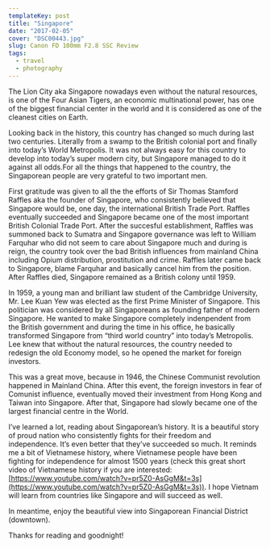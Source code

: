 ```yaml
---
templateKey: post
title: "Singapore"
date: "2017-02-05"
cover: "DSC00443.jpg"
slug: Canon FD 100mm F2.8 SSC Review
tags:
  - travel
  - photography
---
```


The Lion City aka Singapore nowadays even without the natural resources, is one of the Four Asian Tigers, an economic multinational power, has one of the biggest financial center in the world and it is considered as one of the cleanest cities on Earth.

Looking back in the history, this country has changed so much during last two centuries. Literally from a swamp to the British colonial port and finally into today’s World Metropolis. It was not always easy for this country to develop into today’s super modern city, but Singapore managed to do it against all odds.For all the things that happened to the country, the Singaporean people are very grateful to two important men.

First gratitude was given to all the the efforts of Sir Thomas Stamford Raffles aka the founder of Singapore, who consistently believed that Singapore would be, one day, the international British Trade Port. Raffles eventually succeeded and Singapore became one of the most important British Colonial Trade Port. After the succesful establishment, Raffles was summoned back to Sumatra and Singapore governance was left to William Farquhar who did not seem to care about Singapore much and during is reign, the country took over the bad British influences from mainland China including Opium distribution, prostitution and crime. Raffles later came back to Singapore, blame Farquhar and basically cancel him from the position. After Raffles died, Singapore remained as a British colony until 1959.

In 1959, a young man and brilliant law student of the Cambridge University, Mr. Lee Kuan Yew was elected as the first Prime Minister of Singapore. This politician was considered by all Singaporeans as founding father of modern Singapore. He wanted to make Singapore completely indenpendent from the British government and during the time in his office, he basically transformed Singapore from “third world country” into today’s Metropolis. Lee knew that without the natural resources, the country needed to redesign the old Economy model, so he opened the market for foreign investors.

This was a great move, because in 1946, the Chinese Communist revolution happened in Mainland China. After this event, the foreign investors in fear of Comunist influence, eventually moved their investment from Hong Kong and Taiwan into Singapore. After that, Singapore had slowly became one of the largest financial centre in the World.

I’ve learned a lot, reading about Singaporean’s history. It is a beautiful story of proud nation who consistently fights for their freedom and independence. It’s even better that they’ve succeeded so much. It reminds me a bit of Vietnamese history, where Vietnamese people have been fighting for independence for almost 1500 years (check this great short video of Vietnamese history if you are interested: [https://www.youtube.com/watch?v=pr5Z0-AsGgM&t=3s](https://www.youtube.com/watch?v=pr5Z0-AsGgM&t=3s)). I hope Vietnam will learn from countries like Singapore and will succeed as well.

In meantime, enjoy the beautiful view into Singaporean Financial District (downtown).

Thanks for reading and goodnight!
